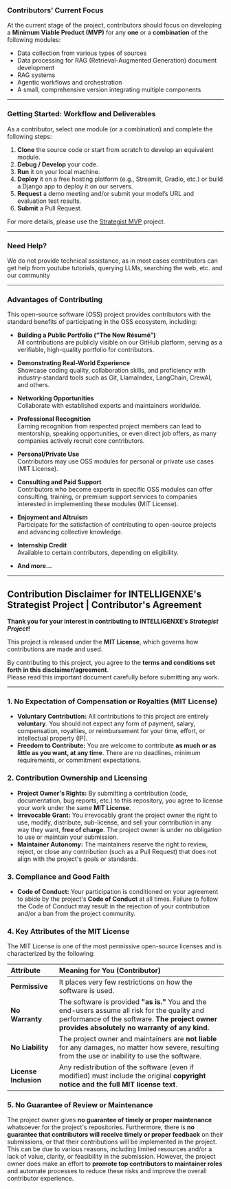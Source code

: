 ### Contributors’ Current Focus

At the current stage of the project, contributors should focus on developing a **Minimum Viable Product (MVP)** for any **one** or a **combination** of the following modules:

- Data collection from various types of sources  
- Data processing for RAG (Retrieval-Augmented Generation) document development  
- RAG systems  
- Agentic workflows and orchestration  
- A small, comprehensive version integrating multiple components  

---

### Getting Started: Workflow and Deliverables

As a contributor, select one module (or a combination) and complete the following steps:

1. **Clone** the source code or start from scratch to develop an equivalent module.  
2. **Debug / Develop** your code.  
3. **Run** it on your local machine.  
4. **Deploy** it on a free hosting platform (e.g., Streamlit, Gradio, etc.) or build a Django app to deploy it on our servers.  
5. **Request** a demo meeting and/or submit your model’s URL and evaluation test results.  
6. **Submit** a Pull Request.  

For more details, please use the [Strategist MVP](https://github.com/orgs/intelligenxe/projects/4) project.

---

### Need Help?

We do not provide technical assistance, as in most cases contributors can get help from youtube tutorials, querying LLMs, searching the web, etc. and our community

---

### Advantages of Contributing

This open-source software (OSS) project provides contributors with the standard benefits of participating in the OSS ecosystem, including:

- **Building a Public Portfolio (“The New Résumé”)**  
  All contributions are publicly visible on our GitHub platform, serving as a verifiable, high-quality portfolio for contributors.  

- **Demonstrating Real-World Experience**  
  Showcase coding quality, collaboration skills, and proficiency with industry-standard tools such as Git, LlamaIndex, LangChain, CrewAI, and others.  

- **Networking Opportunities**  
  Collaborate with established experts and maintainers worldwide.  

- **Professional Recognition**  
  Earning recognition from respected project members can lead to mentorship, speaking opportunities, or even direct job offers, as many companies actively recruit core contributors.  

- **Personal/Private Use**  
  Contributors may use OSS modules for personal or private use cases (MIT License).  

- **Consulting and Paid Support**  
  Contributors who become experts in specific OSS modules can offer consulting, training, or premium support services to companies interested in implementing these modules (MIT License).  

- **Enjoyment and Altruism**  
  Participate for the satisfaction of contributing to open-source projects and advancing collective knowledge.  

- **Internship Credit**  
  Available to certain contributors, depending on eligibility.  

- **And more...**

---

## Contribution Disclaimer for INTELLIGENXE's Strategist Project | Contributor's Agreement

**Thank you for your interest in contributing to INTELLIGENXE’s _Strategist Project_!**  

This project is released under the **MIT License**, which governs how contributions are made and used.  

By contributing to this project, you agree to the **terms and conditions set forth in this disclaimer/agreement**.  
Please read this important document carefully before submitting any work.  

---

### 1. No Expectation of Compensation or Royalties (MIT License)

* **Voluntary Contribution:** All contributions to this project are entirely **voluntary**. You should not expect any form of payment, salary, compensation, royalties, or reimbursement for your time, effort, or intellectual property (IP).
* **Freedom to Contribute:** You are welcome to contribute **as much or as little as you want, at any time**. There are no deadlines, minimum requirements, or commitment expectations.

### 2. Contribution Ownership and Licensing

* **Project Owner's Rights:** By submitting a contribution (code, documentation, bug reports, etc.) to this repository, you agree to license your work under the same **MIT License**.
* **Irrevocable Grant:** You irrevocably grant the project owner the right to use, modify, distribute, sub-license, and sell your contribution in any way they want, **free of charge**. The project owner is under no obligation to use or maintain your submission.
* **Maintainer Autonomy:** The maintainers reserve the right to review, reject, or close any contribution (such as a Pull Request) that does not align with the project's goals or standards.

### 3. Compliance and Good Faith

* **Code of Conduct:** Your participation is conditioned on your agreement to abide by the project's **Code of Conduct** at all times. Failure to follow the Code of Conduct may result in the rejection of your contribution and/or a ban from the project community.

### 4. Key Attributes of the MIT License

The MIT License is one of the most permissive open-source licenses and is characterized by the following:

| Attribute | Meaning for You (Contributor) |
| :--- | :--- |
| **Permissive** | It places very few restrictions on how the software is used. |
| **No Warranty** | The software is provided **"as is."** You and the end-users assume all risk for the quality and performance of the software. **The project owner provides absolutely no warranty of any kind.** |
| **No Liability** | The project owner and maintainers are **not liable** for any damages, no matter how severe, resulting from the use or inability to use the software. |
| **License Inclusion** | Any redistribution of the software (even if modified) must include the original **copyright notice and the full MIT license text**. |

### 5. No Guarantee of Review or Maintenance

The project owner gives **no guarantee of timely or proper maintenance** whatsoever for the project's repositories. Furthermore, there is **no guarantee that contributors will receive timely or proper feedback** on their submissions, or that their contributions will be implemented in the project. This can be due to various reasons, including limited resources and/or a lack of value, clarity, or feasibility in the submission. However, the project owner does make an effort to **promote top contributors to maintainer roles** and automate processes to reduce these risks and improve the overall contributor experience.
